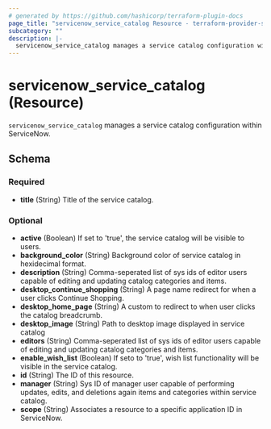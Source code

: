 ```yaml
---
# generated by https://github.com/hashicorp/terraform-plugin-docs
page_title: "servicenow_service_catalog Resource - terraform-provider-servicenow"
subcategory: ""
description: |-
  servicenow_service_catalog manages a service catalog configuration within ServiceNow.
---
```


# servicenow_service_catalog (Resource)

`servicenow_service_catalog` manages a service catalog configuration within ServiceNow.



<!-- schema generated by tfplugindocs -->
## Schema

### Required

- **title** (String) Title of the service catalog.

### Optional

- **active** (Boolean) If set to 'true', the service catalog will be visible to users.
- **background_color** (String) Background color of service catalog in hexidecimal format.
- **description** (String) Comma-seperated list of sys ids of editor users capable of editing and updating catalog categories and items.
- **desktop_continue_shopping** (String) A page name redirect for when a user clicks Continue Shopping.
- **desktop_home_page** (String) A custom to redirect to when user clicks the catalog breadcrumb.
- **desktop_image** (String) Path to desktop image displayed in service catalog
- **editors** (String) Comma-seperated list of sys ids of editor users capable of editing and updating catalog categories and items.
- **enable_wish_list** (Boolean) If seto to 'true', wish list functionality will be visible in the service catalog.
- **id** (String) The ID of this resource.
- **manager** (String) Sys ID of manager user capable of performing updates, edits, and deletions again items and categories within service catalog.
- **scope** (String) Associates a resource to a specific application ID in ServiceNow.


